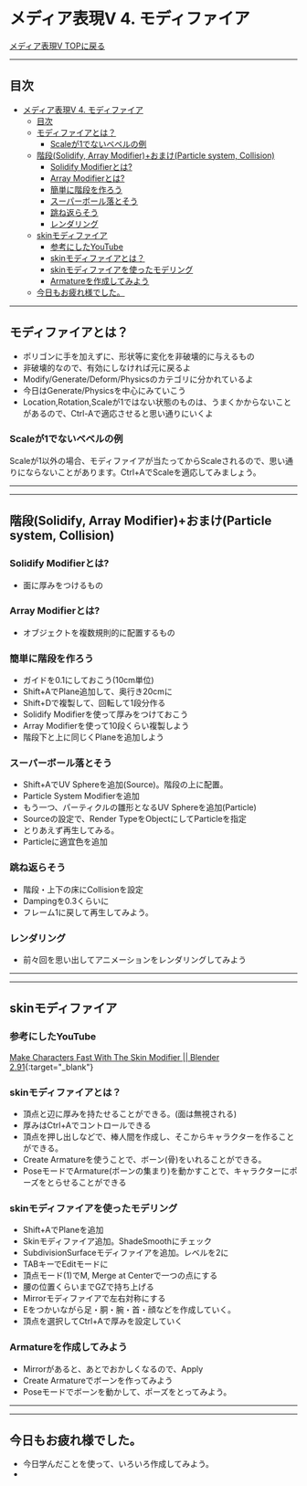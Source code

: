 # メディア表現V 4. モディファイア

[メディア表現V TOPに戻る](./index.md)

---
## 目次

- [メディア表現V 4. モディファイア](#メディア表現v-4-モディファイア)
  - [目次](#目次)
  - [モディファイアとは？](#モディファイアとは)
    - [Scaleが1でないベベルの例](#scaleが1でないベベルの例)
  - [階段(Solidify, Array Modifier)+おまけ(Particle system, Collision)](#階段solidify-array-modifierおまけparticle-system-collision)
    - [Solidify Modifierとは?](#solidify-modifierとは)
    - [Array Modifierとは?](#array-modifierとは)
    - [簡単に階段を作ろう](#簡単に階段を作ろう)
    - [スーパーボール落とそう](#スーパーボール落とそう)
    - [跳ね返らそう](#跳ね返らそう)
    - [レンダリング](#レンダリング)
  - [skinモディファイア](#skinモディファイア)
    - [参考にしたYouTube](#参考にしたyoutube)
    - [skinモディファイアとは？](#skinモディファイアとは)
    - [skinモディファイアを使ったモデリング](#skinモディファイアを使ったモデリング)
    - [Armatureを作成してみよう](#armatureを作成してみよう)
  - [今日もお疲れ様でした。](#今日もお疲れ様でした)

---

## モディファイアとは？
- ポリゴンに手を加えずに、形状等に変化を非破壊的に与えるもの
- 非破壊的なので、有効にしなければ元に戻るよ
- Modify/Generate/Deform/Physicsのカテゴリに分かれているよ
- 今日はGenerate/Physicsを中心にみていこう
- Location,Rotation,Scaleが1ではない状態のものは、うまくかからないことがあるので、Ctrl-Aで適応させると思い通りにいくよ

### Scaleが1でないベベルの例
Scaleが1以外の場合、モディファイアが当たってからScaleされるので、思い通りにならないことがあります。Ctrl+AでScaleを適応してみましょう。

---
---
## 階段(Solidify, Array Modifier)+おまけ(Particle system, Collision)
### Solidify Modifierとは?
- 面に厚みをつけるもの

### Array Modifierとは?
- オブジェクトを複数規則的に配置するもの

### 簡単に階段を作ろう
- ガイドを0.1にしておこう(10cm単位)
- Shift+AでPlane追加して、奥行き20cmに
- Shift+Dで複製して、回転して1段分作る
- Solidify Modifierを使って厚みをつけておこう
- Array Modifierを使って10段くらい複製しよう
- 階段下と上に同じくPlaneを追加しよう

### スーパーボール落とそう
- Shift+AでUV Sphereを追加(Source)。階段の上に配置。
- Particle System Modifierを追加
- もう一つ、パーティクルの雛形となるUV Sphereを追加(Particle)
- Sourceの設定で、Render TypeをObjectにしてParticleを指定
- とりあえず再生してみる。
- Particleに適宜色を追加

### 跳ね返らそう
- 階段・上下の床にCollisionを設定
- Dampingを0.3くらいに
- フレーム1に戻して再生してみよう。

### レンダリング
- 前々回を思い出してアニメーションをレンダリングしてみよう


---
---


## skinモディファイア
### 参考にしたYouTube
[Make Characters Fast With The Skin Modifier || Blender 2.91](https://www.youtube.com/watch?v=BXSD4LLtKfw){:target="_blank"}

### skinモディファイアとは？
- 頂点と辺に厚みを持たせることができる。(面は無視される)
- 厚みはCtrl+Aでコントロールできる
- 頂点を押し出しなどで、棒人間を作成し、そこからキャラクターを作ることができる。
- Create Armatureを使うことで、ボーン(骨)をいれることができる。
- PoseモードでArmature(ボーンの集まり)を動かすことで、キャラクターにポーズをとらせることができる

### skinモディファイアを使ったモデリング
- Shift+AでPlaneを追加
- Skinモディファイア追加。ShadeSmoothにチェック
- SubdivisionSurfaceモディファイアを追加。レベルを2に
- TABキーでEditモードに
- 頂点モード(1)でM, Merge at Centerで一つの点にする
- 腰の位置くらいまでGZで持ち上げる
- Mirrorモディファイアで左右対称にする
- Eをつかいながら足・胴・腕・首・顔などを作成していく。
- 頂点を選択してCtrl+Aで厚みを設定していく

### Armatureを作成してみよう
- Mirrorがあると、あとでおかしくなるので、Apply
- Create Armatureでボーンを作ってみよう
- Poseモードでボーンを動かして、ポーズをとってみよう。

---
---
## 今日もお疲れ様でした。
- 今日学んだことを使って、いろいろ作成してみよう。
- 